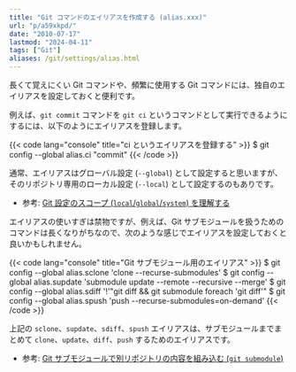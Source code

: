 ```yaml
---
title: "Git コマンドのエイリアスを作成する (alias.xxx)"
url: "p/a59xkpd/"
date: "2010-07-17"
lastmod: "2024-04-11"
tags: ["Git"]
aliases: /git/settings/alias.html
---
```


長くて覚えにくい Git コマンドや、頻繁に使用する Git コマンドには、独自のエイリアスを設定しておくと便利です。

例えば、`git commit` コマンドを `git ci` というコマンドとして実行できるようにするには、以下のようにエイリアスを登録します。

{{< code lang="console" title="ci というエイリアスを登録する" >}}
$ git config --global alias.ci "commit"
{{< /code >}}

通常、エイリアスはグローバル設定 (`--global`) として設定すると思いますが、そのリポジトリ専用のローカル設定 (`--local`) として設定するのもありです。

- 参考: [Git 設定のスコープ (`local`/`global`/`system`) を理解する](/p/af7q7n3/)

エイリアスの使いすぎは禁物ですが、例えば、Git サブモジュールを扱うためのコマンドは長くなりがちなので、次のような感じでエイリアスを設定しておくと良いかもしれません。

{{< code lang="console" title="Git サブモジュール用のエイリアス" >}}
$ git config --global alias.sclone 'clone --recurse-submodules'
$ git config --global alias.supdate 'submodule update --remote --recursive --merge'
$ git config --global alias.sdiff '!'"git diff && git submodule foreach 'git diff'"
$ git config --global alias.spush 'push --recurse-submodules=on-demand'
{{< /code >}}

上記の `sclone`、`supdate`、`sdiff`、`spush` エイリアスは、サブモジュールまでまとめて `clone`、`update`、`diff`、`push` するためのエイリアスです。

- 参考: [Git サブモジュールで別リポジトリの内容を組み込む (`git submodule`)](/p/dsctaq7/)

